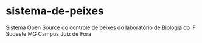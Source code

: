 # sistema-de-peixes
Sistema Open Source do controle de peixes do laboratório de Biologia do IF Sudeste MG Campus Juiz de Fora
